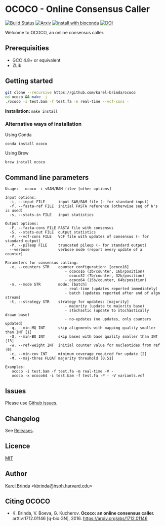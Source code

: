 # OCOCO - Online Consensus Caller

[![Build Status](https://travis-ci.org/karel-brinda/ococo.svg?branch=master)](https://travis-ci.org/karel-brinda/ococo)
[![Arxiv](https://img.shields.io/badge/arXiv-1605.09070-green.svg?style=flat)](https://arxiv.org/abs/1605.09070)
[![install with bioconda](https://img.shields.io/badge/install%20with-bioconda-brightgreen.svg?style=flat-square)](https://anaconda.org/bioconda/ococo)
[![DOI](https://zenodo.org/badge/DOI/10.5281/zenodo.1066531.svg)](https://doi.org/10.5281/zenodo.1066531)

Welcome to OCOCO, an online consensus caller.

## Prerequisities

* GCC 4.8+ or equivalent
* ZLib

## Getting started

```bash
git clone --recursive https://github.com/karel-brinda/ococo
cd ococo && make -j
./ococo -i test.bam -f test.fa -m real-time --vcf-cons -
```

**Installation:** ``make install``

### Alternative ways of installation

Using Conda
```
conda install ococo
```

Using Brew
```
brew install ococo
```

## Command line parameters

```
Usage:   ococo -i <SAM/BAM file> [other options]

Input options:
  -i, --input FILE      input SAM/BAM file (- for standard input)
  -f, --fasta-ref FILE  initial FASTA reference (otherwise seq of N's is used)
  -s, --stats-in FILE   input statistics

Output options:
  -F, --fasta-cons FILE FASTA file with consensus
  -S, --stats-out FILE  output statistics
  -V, --vcf-cons FILE   VCF file with updates of consensus (- for standard output)
  -P, --pileup FILE     truncated pileup (- for standard output)
  --verbose             verbose mode (report every update of a counter)

Parameters for consensus calling:
  -x, --counters STR    counter configuration: [ococo16]
                           - ococo16 (3b/counter, 16b/position)
                           - ococo32 (7b/counter, 32b/position)
                           - ococo64 (15b/counter, 64b/position)
  -m, --mode STR        mode: [batch]
                           - real-time (updates reported immediately)
                           - batch (updates reported after end of algn stream)
  -t, --strategy STR    strategy for updates: [majority]
                           - majority (update to majority base)
                           - stochastic (update to stochastically drawn base)
                           - no-updates (no updates, only counters updated)
  -q, --min-MQ INT      skip alignments with mapping quality smaller than INT [1]
  -Q, --min-BQ INT      skip bases with base quality smaller than INT [13]
  -w, --ref-weight INT  initial counter value for nucleotides from ref [0]
  -c, --min-cov INT     minimum coverage required for update [2]
  -M, --maj-thres FLOAT majority threshold [0.51]

Examples:
   ococo -i test.bam -f test.fa -m real-time -V -
   ococo -x ococo64 -i test.bam -f test.fa -P - -V variants.vcf
```

## Issues

Please use [Github issues](https://github.com/karel-brinda/ococo/issues).


## Changelog

See [Releases](https://github.com/karel-brinda/ococo/releases).


## Licence

[MIT](https://github.com/karel-brinda/ococo/blob/master/LICENSE)


## Author

[Karel Brinda](http://brinda.cz) \<kbrinda@hsph.harvard.edu\>


## Citing OCOCO

* K. Brinda, V. Boeva, G. Kucherov. **Ococo: an online consensus caller.** arXiv:1712.01146 [q-bio.GN], 2016. https://arxiv.org/abs/1712.01146
